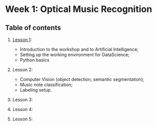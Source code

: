 # Week 1: Optical Music Recognition

## Table of contents

1. [Lesson 1](lessons/week1_lesson_1.md):
    * Introduction to the workshop and to Artificial Intelligence;
    * Setting up the working environment for DataScience;
    * Python basics

2. Lesson 2:
    * Computer Vision (object detection, semantic segmentation);
    * Music note classification;
    * Labeling setup.

3. Lesson 3:

4. Lesson 4:

5. Lesson 5: